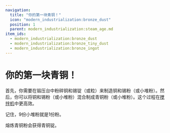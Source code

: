```yaml
---
navigation:
  title: "你的第一块青铜！"
  icon: "modern_industrialization:bronze_dust"
  position: 1
  parent: modern_industrialization:steam_age.md
item_ids:
  - modern_industrialization:bronze_dust
  - modern_industrialization:bronze_tiny_dust
  - modern_industrialization:bronze_ingot
---
```


# 你的第一块青铜！

首先，你需要在锻压台中粉碎铜和锡锭（或粒）来制造铜和锡粉（或小堆粉）。然后，你可以将铜和锡粉（或小堆粉）混合制成青铜粉（或小堆粉）。这个过程在[搅拌机](./steam_machines.md)中更高效。

记住，9份小堆粉就是1份粉。



<Recipe id="modern_industrialization:materials/bronze_dust" />

<Recipe id="modern_industrialization:materials/bronze_tiny_dust" />

熔炼青铜粉会获得青铜锭。

<Recipe id="modern_industrialization:materials/bronze/smelting/dust_to_ingot_smelting" />

